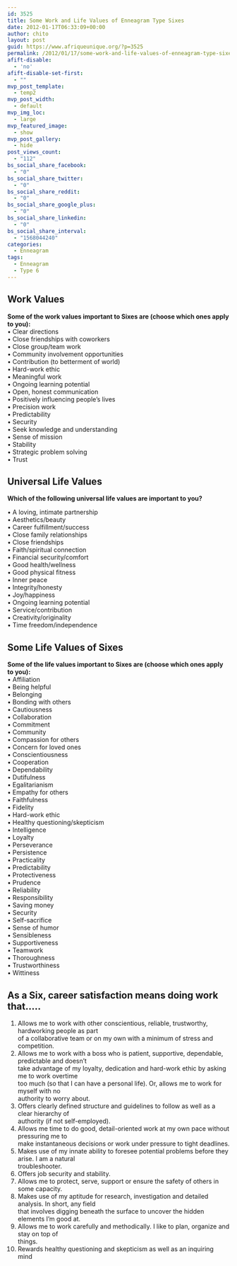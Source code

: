 ```yaml
---
id: 3525
title: Some Work and Life Values of Enneagram Type Sixes
date: 2012-01-17T06:33:09+00:00
author: chito
layout: post
guid: https://www.afriqueunique.org/?p=3525
permalink: /2012/01/17/some-work-and-life-values-of-enneagram-type-sixes/
afift-disable:
  - 'no'
afift-disable-set-first:
  - ""
mvp_post_template:
  - temp2
mvp_post_width:
  - default
mvp_img_loc:
  - large
mvp_featured_image:
  - show
mvp_post_gallery:
  - hide
post_views_count:
  - "112"
bs_social_share_facebook:
  - "0"
bs_social_share_twitter:
  - "0"
bs_social_share_reddit:
  - "0"
bs_social_share_google_plus:
  - "0"
bs_social_share_linkedin:
  - "0"
bs_social_share_interval:
  - "1568044240"
categories:
  - Enneagram
tags:
  - Enneagram
  - Type 6
---
```

## Work Values

**Some of the work values important to Sixes are (choose which ones apply to you):**  
• Clear directions  
• Close friendships with coworkers  
• Close group/team work  
• Community involvement opportunities  
• Contribution (to betterment of world)  
• Hard-work ethic  
• Meaningful work  
• Ongoing learning potential  
• Open, honest communication  
• Positively influencing people’s lives  
• Precision work  
• Predictability  
• Security  
• Seek knowledge and understanding  
• Sense of mission  
• Stability  
• Strategic problem solving  
• Trust

## Universal Life Values

**Which of the following universal life values are important to you?**

• A loving, intimate partnership  
• Aesthetics/beauty  
• Career fulfillment/success  
• Close family relationships  
• Close friendships  
• Faith/spiritual connection  
• Financial security/comfort  
• Good health/wellness  
• Good physical fitness  
• Inner peace  
• Integrity/honesty  
• Joy/happiness  
• Ongoing learning potential  
• Service/contribution  
• Creativity/originality  
• Time freedom/independence

## Some Life Values of Sixes

**Some of the life values important to Sixes are (choose which ones apply to you):**  
• Affiliation  
• Being helpful  
• Belonging  
• Bonding with others  
• Cautiousness  
• Collaboration  
• Commitment  
• Community  
• Compassion for others  
• Concern for loved ones  
• Conscientiousness  
• Cooperation  
• Dependability  
• Dutifulness  
• Egalitarianism  
• Empathy for others  
• Faithfulness  
• Fidelity  
• Hard-work ethic  
• Healthy questioning/skepticism  
• Intelligence  
• Loyalty  
• Perseverance  
• Persistence  
• Practicality  
• Predictability  
• Protectiveness  
• Prudence  
• Reliability  
• Responsibility  
• Saving money  
• Security  
• Self-sacrifice  
• Sense of humor  
• Sensibleness  
• Supportiveness  
• Teamwork  
• Thoroughness  
• Trustworthiness  
• Wittiness

## As a Six, career satisfaction means doing work that&#8230;..

1. Allows me to work with other conscientious, reliable, trustworthy, hardworking people as part  
of a collaborative team or on my own with a minimum of stress and competition.  
2. Allows me to work with a boss who is patient, supportive, dependable, predictable and doesn’t  
take advantage of my loyalty, dedication and hard-work ethic by asking me to work overtime  
too much (so that I can have a personal life). Or, allows me to work for myself with no  
authority to worry about.  
3. Offers clearly defined structure and guidelines to follow as well as a clear hierarchy of  
authority (if not self-employed).  
4. Allows me time to do good, detail-oriented work at my own pace without pressuring me to  
make instantaneous decisions or work under pressure to tight deadlines.  
5. Makes use of my innate ability to foresee potential problems before they arise. I am a natural  
troubleshooter.  
6. Offers job security and stability.  
7. Allows me to protect, serve, support or ensure the safety of others in some capacity.  
8. Makes use of my aptitude for research, investigation and detailed analysis. In short, any field  
that involves digging beneath the surface to uncover the hidden elements I’m good at.  
9. Allows me to work carefully and methodically. I like to plan, organize and stay on top of  
things.  
10. Rewards healthy questioning and skepticism as well as an inquiring mind